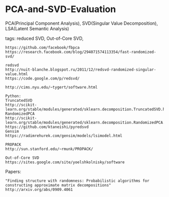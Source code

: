 # PCA-and-SVD-Evaluation
PCA(Principal Component Analysis), SVD(Singular Value Decomposition), LSA(Latent Semantic Analysis)

tags: reduced SVD, Out-of-Core SVD, 

~~~
https://github.com/facebook/fbpca
https://research.facebook.com/blog/294071574113354/fast-randomized-svd/

redsvd
http://nuit-blanche.blogspot.ru/2011/12/redsvd-randomized-singular-value.html
https://code.google.com/p/redsvd/

http://cims.nyu.edu/~tygert/software.html

Python:
TruncatedSVD
http://scikit-learn.org/stable/modules/generated/sklearn.decomposition.TruncatedSVD.html
RandomizedPCA
http://scikit-learn.org/stable/modules/generated/sklearn.decomposition.RandomizedPCA.html#sklearn.decomposition.RandomizedPCA
https://github.com/ktaneishi/pyredsvd
Gensim
https://radimrehurek.com/gensim/models/lsimodel.html

PROPACK
http://sun.stanford.edu/~rmunk/PROPACK/

Out-of-Core SVD
https://sites.google.com/site/yoelshkolnisky/software
~~~

Papers:
~~~
"Finding structure with randomness: Probabilistic algorithms for constructing approximate matrix decompositions"
http://arxiv.org/abs/0909.4061
~~~
